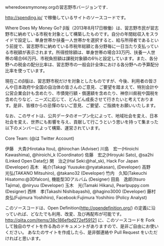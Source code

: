 wheredoesmymoney.orgの習志野市バージョンです．

http://spending.jp/ で稼働しているサイトのソースコードです。

Where Does My Money Go? β版（2013年8月17日稼働）は、習志野市民が習志野市に納めている市税を対象として構築したものです。自分の年間総収入をスライドで設定し、単身世帯か扶養一人世帯かを選択すると、給与所得者であるという前提で、習志野市に納めている市税年総額と各分野毎に一日当たり支払っている市税額が表示されます。所得控除額は、単身世帯の場合33万円、扶養一人世帯の場合66万円、市税負担額は課税対象額の6％と設定しています。また、各分野への税金の配分比率は、習志野市の一般会計全体における各分野への予算配分比率を使っています。

現在このβ版は、習志野市税だけを対象としたものですが、今後、利用者の皆さんや日本政府や全国の自治体の皆さんのご意見、ご要望を踏まえて、特別会計や公営企業会計も含めたり、市債発行額・償還額を含めたり、神奈川県税や国税を含めたりなど、ニーズに応じて、どんどん成長させて行きたいと考えております。是非、皆様からの忌憚のないご意見、ご要望、ご指摘をお願いいたします。

なお、このサイトは、公共データのオープン化によって、地域社会を変え、日本社会を変え、世界にも影響を与え、貢献して行こうという思いを持って集まった以下のメンバーによって構築、運営されています。


Core Team: (@は Twitter Account)

伊藤　大貴(Hirotaka Itou), @hirochan (Adviser)
川島　宏一(Hiroichi Kawashima), @hiroichi_k (Coordinator)
佐藤　宏之(Hiroyuki Sato), @sa2hi (Linked Open Data化)
関　治之(Hal Seki:@hal_sk), Hack For Japan (Developer)
高木　祐介(Takagi Yuusuke:@nyatakasan), (Developer)
高野　光弘(TAKANO Mitsuhiro), @takano32 (Developer)
竹内　久知(Takeuchi Hisatomo:@3Dfalcon), 機能型3Dアルバム (Designer)
田島　逸郎(Itsuro Tajima), @niryuu (Developer)
玉木　光(Tamaki Hikaru), Pearlpuppy.com (Designer)
西林　孝(Takashi Nishibayashi), @hagino3000 (Developer)
藤村　良弘(Fujimura Yoshihiro), Facebook:Fujimura Yoshihiro (Policy Analyst)


このソースコードは、Open Definition(http://opendefinition.org/) の定義に沿っていれば、どなたでも利用、改変、及び再配布が可能です。
http://qiita.com/items/38c186efbd272ef59121
に、このソースコードを Fork して独自のサイトを作る為のドキュメントがありますので、是非ご自由にお使いください。
あなたのサイトを作成したら、是非御連絡や Pull Request をいただければと思います。
